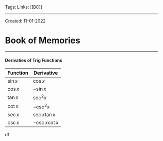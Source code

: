 Tags:
Links: [[BC]]

---
Created: 11-01-2022
# Book of Memories
---

#### Derivaties of Trig Functions
| Function  | Derivative        |
| --------- | ----------------- |
| $\sin{x}$ | $\cos{x}$         |
| $\cos{x}$ | $-\sin{x}$        |
| $\tan{x}$ | $\sec^2{x}$       |
| $\cot{x}$ | $-\csc^2{x}$      |
| $\sec{x}$ | $\sec{x}\tan{x}$  |
| $\csc{x}$ | $-\csc{x}\cot{x}$ |

df
